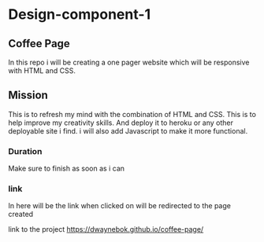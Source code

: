 # Design-component-1
## Coffee Page
In this repo i will be creating a one pager website which will be responsive with HTML and CSS.


## Mission
This is to refresh my mind with the combination of HTML and CSS.
This is to help improve my creativity skills.
And deploy it to heroku or any other deployable site i find. 
i will also add Javascript to make it more functional.

### Duration
Make sure to finish as soon as i can 

### link
In here will be the link when clicked on will be redirected to the page created


link to the project 
https://dwaynebok.github.io/coffee-page/
